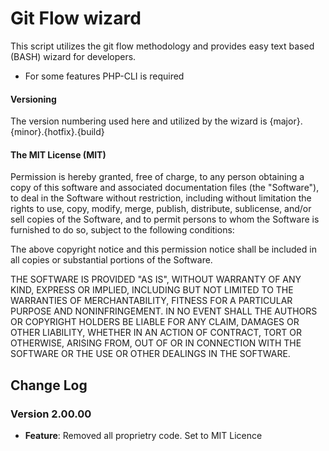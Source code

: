 # Git Flow wizard
This script utilizes the git flow methodology and provides easy text based (BASH) wizard for developers.
* For some features PHP-CLI is required

#### Versioning
The version numbering used here and utilized by the wizard is {major}.{minor}.{hotfix}.{build}

#### The MIT License (MIT)

Permission is hereby granted, free of charge, to any person obtaining a copy
of this software and associated documentation files (the "Software"), to deal
in the Software without restriction, including without limitation the rights
to use, copy, modify, merge, publish, distribute, sublicense, and/or sell
copies of the Software, and to permit persons to whom the Software is
furnished to do so, subject to the following conditions:

The above copyright notice and this permission notice shall be included in
all copies or substantial portions of the Software.

THE SOFTWARE IS PROVIDED "AS IS", WITHOUT WARRANTY OF ANY KIND, EXPRESS OR
IMPLIED, INCLUDING BUT NOT LIMITED TO THE WARRANTIES OF MERCHANTABILITY,
FITNESS FOR A PARTICULAR PURPOSE AND NONINFRINGEMENT. IN NO EVENT SHALL THE
AUTHORS OR COPYRIGHT HOLDERS BE LIABLE FOR ANY CLAIM, DAMAGES OR OTHER
LIABILITY, WHETHER IN AN ACTION OF CONTRACT, TORT OR OTHERWISE, ARISING FROM,
OUT OF OR IN CONNECTION WITH THE SOFTWARE OR THE USE OR OTHER DEALINGS IN
THE SOFTWARE.

## Change Log

### Version 2.00.00
* **Feature**: Removed all proprietry code. Set to MIT Licence

